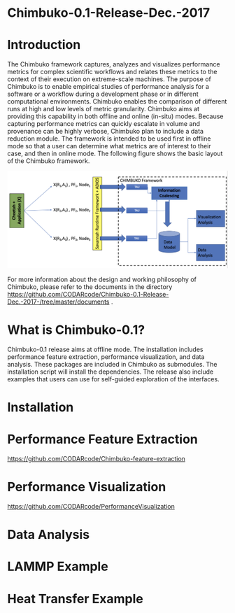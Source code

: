 # Chimbuko-0.1-Release-Dec.-2017

Introduction
=============
The Chimbuko framework captures, analyzes and visualizes performance metrics for complex
scientific workflows and relates these metrics to the context of their execution on extreme-scale
machines. The purpose of Chimbuko is to enable empirical studies of performance analysis for
a software or a workflow during a development phase or in different computational environments.
Chimbuko enables the comparison of different runs at high and low levels of metric granularity.
Chimbuko aims at providing this capability in both offline and online (in-situ) modes. Because capturing
performance metrics can quickly escalate in volume and provenance can be highly verbose,
Chimbuko plan to include a data reduction module. The framework is intended to be used first in offline
mode so that a user can determine what metrics are of interest to their case, and then in online mode. The following figure shows the basic layout of the Chimbuko framework.

![Chimbuko Basic Layout](figures/chimbukolayout.png)

For more information about the design and working philosophy of Chimbuko, please refer to the documents in the directory https://github.com/CODARcode/Chimbuko-0.1-Release-Dec.-2017-/tree/master/documents .

What is Chimbuko-0.1?
=====================
Chimbuko-0.1 release aims at offline mode. The installation includes performance feature extraction, performance visualization, and data analysis. These packages are included in Chimbuko as submodules. The installation script will install the dependencies. The release also include examples that users can use for self-guided exploration of the interfaces.

Installation
=============

Performance Feature Extraction
==============================

https://github.com/CODARcode/Chimbuko-feature-extraction

Performance Visualization
=========================

https://github.com/CODARcode/PerformanceVisualization

Data Analysis
=============


LAMMP Example
=============


Heat Transfer Example
=====================


